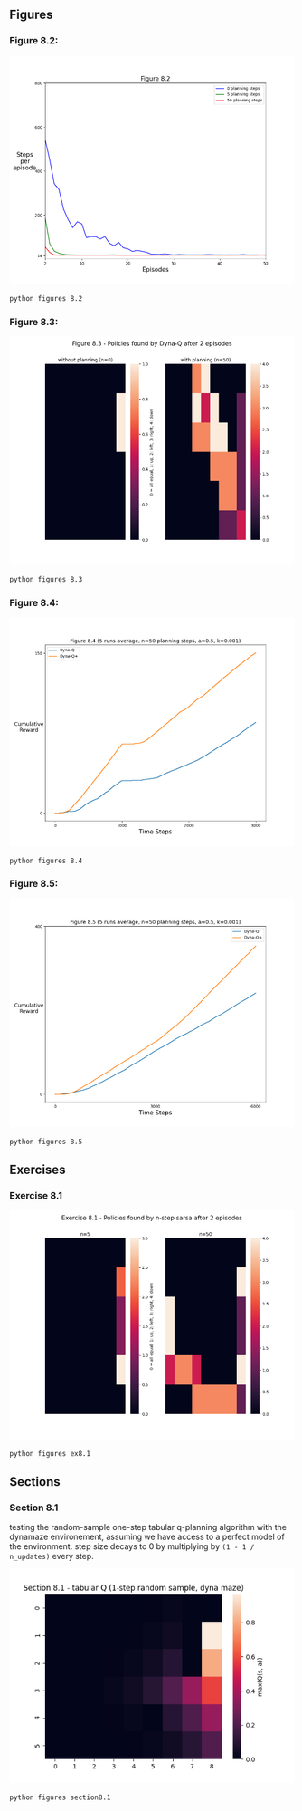 ## Figures

### Figure 8.2:

![fig8.2.png](plots/fig8.2.png)


```bash
python figures 8.2
```

### Figure 8.3:

![fig8.3.png](plots/fig8.3.png)


```bash
python figures 8.3
```

### Figure 8.4:

![fig8.4.png](plots/fig8.4.png)


```bash
python figures 8.4
```

### Figure 8.5:

![fig8.5.png](plots/fig8.5.png)


```bash
python figures 8.5
```

## Exercises

### Exercise 8.1

![ex8.1.png](plots/ex8.1.png)

```bash
python figures ex8.1
```

## Sections

### Section 8.1

testing the random-sample one-step tabular q-planning algorithm with the dynamaze environement, assuming we have access to a perfect model of the environment. step size decays to 0 by multiplying by `(1 - 1 / n_updates)` every step.

![section8.1.png](plots/section8.1.png)

```bash
python figures section8.1
```

